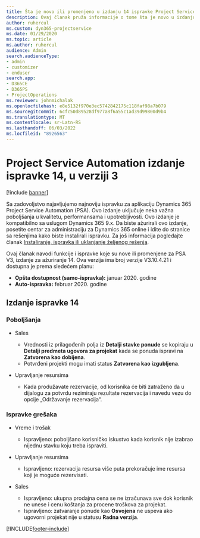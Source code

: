 ```yaml
---
title: Šta je novo ili promenjeno u izdanju 14 ispravke Project Service Automation verzije 3
description: Ovaj članak pruža informacije o tome šta je novo u izdanju za ažuriranje automatizacije usluge projekta 14 V3.
author: ruhercul
ms.custom: dyn365-projectservice
ms.date: 01/29/2020
ms.topic: article
ms.author: ruhercul
audience: Admin
search.audienceType:
- admin
- customizer
- enduser
search.app:
- D365CE
- D365PS
- ProjectOperations
ms.reviewer: johnmichalak
ms.openlocfilehash: e8e5132f970e3ec5742842175c118faf98a7b079
ms.sourcegitcommit: 6cfc50d89528df977a8f6a55c1ad39d99800d9b4
ms.translationtype: MT
ms.contentlocale: sr-Latn-RS
ms.lasthandoff: 06/03/2022
ms.locfileid: "8926563"
---
```

# <a name="project-service-automation-update-release-14-v3"></a>Project Service Automation izdanje ispravke 14, u verziji 3

[!include [banner](../includes/psa-now-project-operations.md)]

Sa zadovoljstvo najavljujemo najnoviju ispravku za aplikaciju Dynamics 365 Project Service Automation (PSA). Ovo izdanje uključuje neka važna poboljšanja u kvalitetu, performansama i upotrebljivosti. Ovo izdanje je kompatibilno sa uslugom Dynamics 365 9.x. Da biste ažurirali ovo izdanje, posetite centar za administraciju za Dynamics 365 online i idite do stranice sa rešenjima kako biste instalirali ispravku. Za još informacija pogledajte članak [Instaliranje, ispravka ili uklanjanje željenog rešenja](/power-platform/admin/install-remove-preferred-solution).

Ovaj članak navodi funkcije i ispravke koje su nove ili promenjene za PSA V3, izdanje za ažuriranje 14. Ova verzija ima broj verzije V3.10.4.21 i dostupna je prema sledećem planu:

- **Opšta dostupnost (samo-ispravka):** januar 2020. godine
- **Auto-ispravka:** februar 2020. godine

## <a name="update-release-14"></a>Izdanje ispravke 14

### <a name="enhancements"></a>Poboljšanja

- Sales

     - Vrednosti iz prilagođenih polja iz **Detalji stavke ponude** se kopiraju u **Detalji predmeta ugovora za projekat** kada se ponuda ispravi na **Zatvorena kao dobijena**.
     - Potvrđeni projekti mogu imati status **Zatvorena kao izgubljena**.

- Upravljanje resursima

     - Kada produžavate rezervacije, od korisnika će biti zatraženo da u dijalogu za potvrdu rezimiraju rezultate rezervacija i navedu vezu do opcije „Održavanje rezervacija“.


### <a name="bug-fixes"></a>Ispravke grešaka

- Vreme i trošak

     - Ispravljeno: poboljšano korisničko iskustvo kada korisnik nije izabrao nijednu stavku koju treba ispraviti.

- Upravljanje resursima

     - Ispravljeno: rezervacija resursa više puta prekoračuje ime resursa koji je moguće rezervisati.

- Sales

     - Ispravljeno: ukupna prodajna cena se ne izračunava sve dok korisnik ne unese i cenu koštanja za procene troškova za projekat.
     - Ispravljeno: zatvaranje ponude kao **Osvojena** ne uspeva ako ugovorni projekat nije u statusu **Radna verzija**.



[!INCLUDE[footer-include](../includes/footer-banner.md)]
